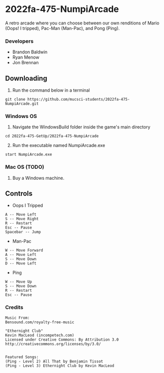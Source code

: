 # 2022fa-475-NumpiArcade
A retro arcade where you can choose between our own renditions of Mario (Oops! I tripped), Pac-Man (Man-Pac), and Pong (Ping).

### Developers 
- Brandon Baldwin
- Ryan Menow
- Jon Brennan

## Downloading
1. Run the command below in a terminal
```
git clone https://github.com/mucsci-students/2022fa-475-NumpiArcade.git
```

### Windows OS
1. Navigate the WindowsBuild folder inside the game's main directory 
```
cd 2022fa-475-GetUp/2022fa-475-NumpiArcade
```
2. Run the executable named NumpiArcade.exe
```
start NumpiArcade.exe
```

### Mac OS (TODO)
1. Buy a Windows machine.

## Controls
- Oops I Tripped
```
A -- Move Left
S -- Move Right
R -- Restart
Esc -- Pause
Spacebar -- Jump
```
- Man-Pac
```
W -- Move Forward
A -- Move Left
S -- Move Down
D -- Move Left
```
- Ping
```
W -- Move Up
S -- Move Down
R -- Restart
Esc -- Pause
```

### Credits
```
Music From:
Bensound.com/royalty-free-music

"Ethernight Club"
Kevin MacLeod (incompetech.com)
Licensed under Creative Commons: By Attribution 3.0
http://creativecommons.org/licenses/by/3.0/


Featured Songs:
(Ping - Level 2) All That by Benjamin Tissot
(Ping - Level 3) Ethernight Club by Kevin MacLeod
```
